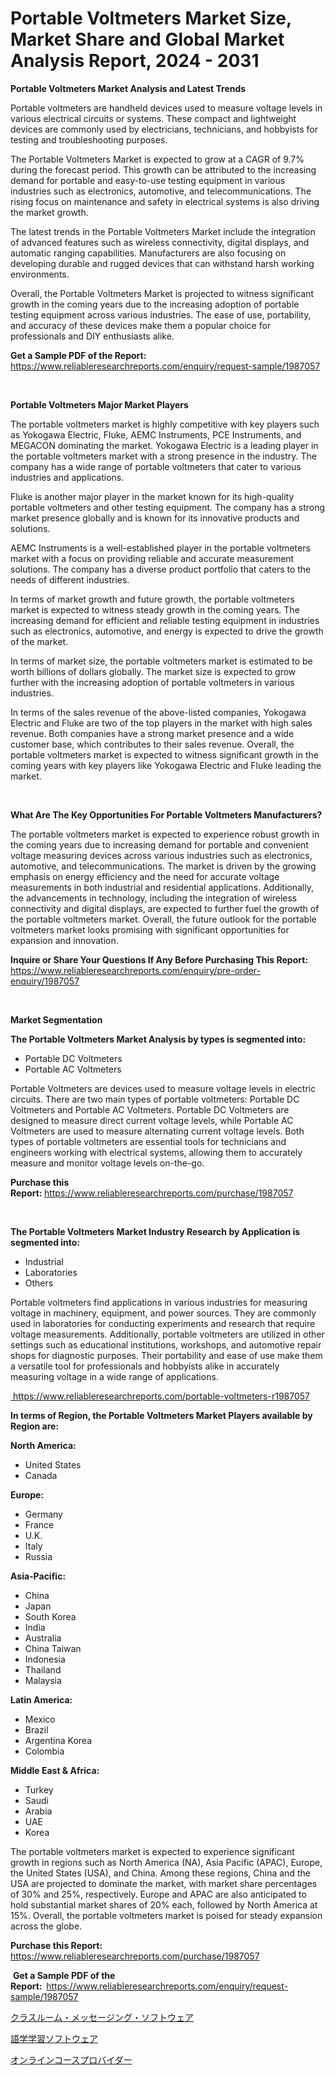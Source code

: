 <p><h1>Portable Voltmeters Market Size, Market Share and Global Market Analysis Report, 2024 - 2031</h1></p><p><strong>Portable Voltmeters Market Analysis and Latest Trends</strong></p>
<p><p>Portable voltmeters are handheld devices used to measure voltage levels in various electrical circuits or systems. These compact and lightweight devices are commonly used by electricians, technicians, and hobbyists for testing and troubleshooting purposes.</p><p>The Portable Voltmeters Market is expected to grow at a CAGR of 9.7% during the forecast period. This growth can be attributed to the increasing demand for portable and easy-to-use testing equipment in various industries such as electronics, automotive, and telecommunications. The rising focus on maintenance and safety in electrical systems is also driving the market growth.</p><p>The latest trends in the Portable Voltmeters Market include the integration of advanced features such as wireless connectivity, digital displays, and automatic ranging capabilities. Manufacturers are also focusing on developing durable and rugged devices that can withstand harsh working environments.</p><p>Overall, the Portable Voltmeters Market is projected to witness significant growth in the coming years due to the increasing adoption of portable testing equipment across various industries. The ease of use, portability, and accuracy of these devices make them a popular choice for professionals and DIY enthusiasts alike.</p></p>
<p><strong>Get a Sample PDF of the Report:&nbsp;</strong> <a href="https://www.reliableresearchreports.com/enquiry/request-sample/1987057">https://www.reliableresearchreports.com/enquiry/request-sample/1987057</a></p>
<p>&nbsp;</p>
<p><strong>Portable Voltmeters Major Market Players</strong></p>
<p><p>The portable voltmeters market is highly competitive with key players such as Yokogawa Electric, Fluke, AEMC Instruments, PCE Instruments, and MEGACON dominating the market. Yokogawa Electric is a leading player in the portable voltmeters market with a strong presence in the industry. The company has a wide range of portable voltmeters that cater to various industries and applications.</p><p>Fluke is another major player in the market known for its high-quality portable voltmeters and other testing equipment. The company has a strong market presence globally and is known for its innovative products and solutions.</p><p>AEMC Instruments is a well-established player in the portable voltmeters market with a focus on providing reliable and accurate measurement solutions. The company has a diverse product portfolio that caters to the needs of different industries.</p><p>In terms of market growth and future growth, the portable voltmeters market is expected to witness steady growth in the coming years. The increasing demand for efficient and reliable testing equipment in industries such as electronics, automotive, and energy is expected to drive the growth of the market.</p><p>In terms of market size, the portable voltmeters market is estimated to be worth billions of dollars globally. The market size is expected to grow further with the increasing adoption of portable voltmeters in various industries.</p><p>In terms of the sales revenue of the above-listed companies, Yokogawa Electric and Fluke are two of the top players in the market with high sales revenue. Both companies have a strong market presence and a wide customer base, which contributes to their sales revenue. Overall, the portable voltmeters market is expected to witness significant growth in the coming years with key players like Yokogawa Electric and Fluke leading the market.</p></p>
<p>&nbsp;</p>
<p><strong>What Are The Key Opportunities For Portable Voltmeters Manufacturers?</strong></p>
<p><p>The portable voltmeters market is expected to experience robust growth in the coming years due to increasing demand for portable and convenient voltage measuring devices across various industries such as electronics, automotive, and telecommunications. The market is driven by the growing emphasis on energy efficiency and the need for accurate voltage measurements in both industrial and residential applications. Additionally, the advancements in technology, including the integration of wireless connectivity and digital displays, are expected to further fuel the growth of the portable voltmeters market. Overall, the future outlook for the portable voltmeters market looks promising with significant opportunities for expansion and innovation.</p></p>
<p><strong>Inquire or Share Your Questions If Any Before Purchasing This Report:</strong> <a href="https://www.reliableresearchreports.com/enquiry/pre-order-enquiry/1987057">https://www.reliableresearchreports.com/enquiry/pre-order-enquiry/1987057</a></p>
<p>&nbsp;</p>
<p><strong>Market Segmentation</strong></p>
<p><strong>The Portable Voltmeters Market Analysis by types is segmented into:</strong></p>
<p><ul><li>Portable DC Voltmeters</li><li>Portable AC Voltmeters</li></ul></p>
<p><p>Portable Voltmeters are devices used to measure voltage levels in electric circuits. There are two main types of portable voltmeters: Portable DC Voltmeters and Portable AC Voltmeters. Portable DC Voltmeters are designed to measure direct current voltage levels, while Portable AC Voltmeters are used to measure alternating current voltage levels. Both types of portable voltmeters are essential tools for technicians and engineers working with electrical systems, allowing them to accurately measure and monitor voltage levels on-the-go.</p></p>
<p><strong>Purchase this Report:&nbsp;</strong><a href="https://www.reliableresearchreports.com/purchase/1987057">https://www.reliableresearchreports.com/purchase/1987057</a></p>
<p>&nbsp;</p>
<p><strong>The Portable Voltmeters Market Industry Research by Application is segmented into:</strong></p>
<p><ul><li>Industrial</li><li>Laboratories</li><li>Others</li></ul></p>
<p><p>Portable voltmeters find applications in various industries for measuring voltage in machinery, equipment, and power sources. They are commonly used in laboratories for conducting experiments and research that require voltage measurements. Additionally, portable voltmeters are utilized in other settings such as educational institutions, workshops, and automotive repair shops for diagnostic purposes. Their portability and ease of use make them a versatile tool for professionals and hobbyists alike in accurately measuring voltage in a wide range of applications.</p></p>
<p><a href="https://www.reliableresearchreports.com/portable-voltmeters-r1987057">&nbsp;https://www.reliableresearchreports.com/portable-voltmeters-r1987057</a></p>
<p><strong>In terms of Region, the Portable Voltmeters Market Players available by Region are:</strong></p>
<p>
    <p> <strong> North America: </strong>
        <ul>
            <li>United States</li>
            <li>Canada</li>
        </ul>
        </p> 
    <p> <strong> Europe: </strong>
        <ul>
            <li>Germany</li>
            <li>France</li>
            <li>U.K.</li>
            <li>Italy</li>
            <li>Russia</li>
        </ul>
        </p> 
    <p> <strong> Asia-Pacific: </strong>
        <ul>
            <li>China</li>
            <li>Japan</li>
            <li>South Korea</li>
            <li>India</li>
            <li>Australia</li>
            <li>China Taiwan</li>
            <li>Indonesia</li>
            <li>Thailand</li>
            <li>Malaysia</li>
        </ul>
        </p> 
    <p> <strong> Latin America: </strong>
        <ul>
            <li>Mexico</li>
            <li>Brazil</li>
            <li>Argentina Korea</li>
            <li>Colombia</li>
        </ul>
        </p> 
    <p> <strong> Middle East & Africa: </strong>
        <ul>
            <li>Turkey</li>
            <li>Saudi</li>
            <li>Arabia</li>
            <li>UAE</li>
            <li>Korea</li>
        </ul>
    </p>
    </p>
<p><p>The portable voltmeters market is expected to experience significant growth in regions such as North America (NA), Asia Pacific (APAC), Europe, the United States (USA), and China. Among these regions, China and the USA are projected to dominate the market, with market share percentages of 30% and 25%, respectively. Europe and APAC are also anticipated to hold substantial market shares of 20% each, followed by North America at 15%. Overall, the portable voltmeters market is poised for steady expansion across the globe.</p></p>
<p><strong>Purchase this Report: </strong><a href="https://www.reliableresearchreports.com/purchase/1987057">https://www.reliableresearchreports.com/purchase/1987057</a></p>
<p>&nbsp;<strong>Get a Sample PDF of the Report:&nbsp;&nbsp;</strong><a href="https://www.reliableresearchreports.com/enquiry/request-sample/1987057">https://www.reliableresearchreports.com/enquiry/request-sample/1987057</a></p>
<p><strong></strong></p>
<p><p><a href="https://github.com/lily-u-genius/Market-Research-Report-List-1/blob/main/263143845118.md">クラスルーム・メッセージング・ソフトウェア</a></p><p><a href="https://github.com/sghwr779811674/Market-Research-Report-List-1/blob/main/305142145116.md">語学学習ソフトウェア</a></p><p><a href="https://github.com/dandier2003/Market-Research-Report-List-1/blob/main/638844245117.md">オンラインコースプロバイダー</a></p></p>